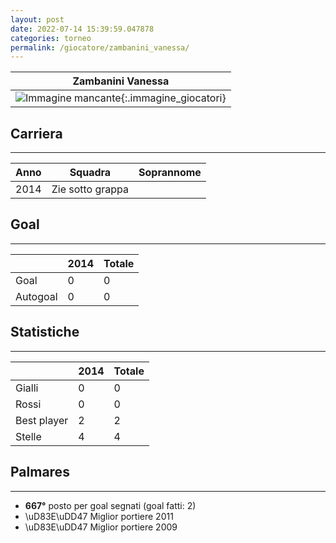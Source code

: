 ```yaml
---
layout: post
date: 2022-07-14 15:39:59.047878
categories: torneo
permalink: /giocatore/zambanini_vanessa/
---
```

<link rel='stylesheets' href='./../assets/giocatori.css'>

| Zambanini Vanessa |
|:-----:|
| ![Immagine mancante]('./../../assets/giocatori/zambanini_vanessa.png){:.immagine_giocatori} |


## Carriera
----

|Anno|Squadra|Soprannome|
|:---:|---|---|
|2014|Zie sotto grappa||


## Goal
----

| |2014| Totale |
|---|---|---|
|Goal|0|0|
|Autogoal|0|0|


## Statistiche
----

| |2014| Totale |
|---|---|---|
|Gialli|0|0|
|Rossi|0|0|
|Best player|2|2|
|Stelle|4|4|


## Palmares
----

- **667°** posto per goal segnati (goal fatti: 2)
- \uD83E\uDD47 Miglior portiere 2011
- \uD83E\uDD47 Miglior portiere 2009